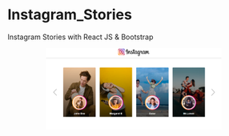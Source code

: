 # Instagram_Stories

Instagram Stories with React JS &amp; Bootstrap

<p align="center">
<img src ="./main-app/public/show.png" width="350" alt=" the result">
</p>
